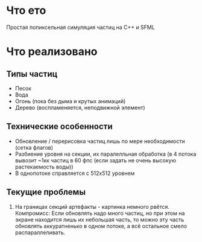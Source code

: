 # Что ето
Простая попиксельная симуляция частиц на C++ и SFML

# Что реализовано
## Типы частиц
- Песок
- Вода
- Огонь (пока без дыма и крутых анимаций)
- Дерево (воспламеняется, неподвижной элемент)

## Технические особенности
- Обновление / перерисовка частиц лишь по мере необходимости (сетка флагов)
- Разбиение уровня на секции, их паралелльная обработка (в 4 потока вывозит ~1кк частиц 
в 60 фпс (если задать не очень высокую растекаемость воды))
- В однопотоке справляется с 512х512 уровнем

## Текущие проблемы
1. На границах секций артефакты - картинка немного рвётся. 
Компромисс: Если обновлять надо много частиц, но при этом на экране находится лишь 
их небольшая часть, то можно эту часть обновлять аккуратненько в одном потоке, а всё остальное 
смело распараллеливать.

